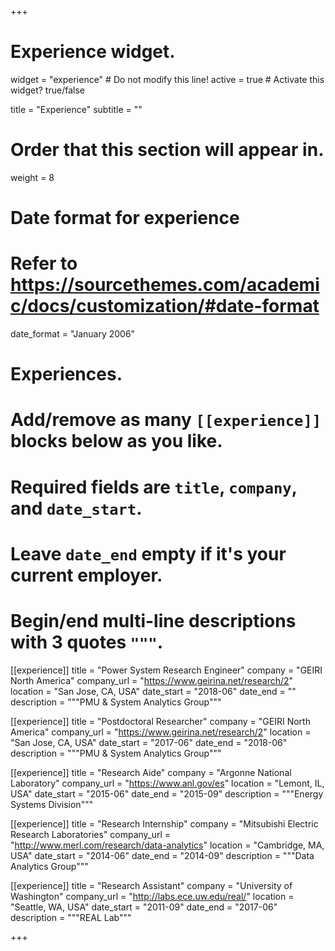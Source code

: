 +++
# Experience widget.
widget = "experience"  # Do not modify this line!
active = true  # Activate this widget? true/false

title = "Experience"
subtitle = ""

# Order that this section will appear in.
weight = 8

# Date format for experience
#   Refer to https://sourcethemes.com/academic/docs/customization/#date-format
date_format = "January 2006"

# Experiences.
#   Add/remove as many `[[experience]]` blocks below as you like.
#   Required fields are `title`, `company`, and `date_start`.
#   Leave `date_end` empty if it's your current employer.
#   Begin/end multi-line descriptions with 3 quotes `"""`.

[[experience]]
  title = "Power System Research Engineer"
  company = "GEIRI North America"
  company_url = "https://www.geirina.net/research/2"
  location = "San Jose, CA, USA"
  date_start = "2018-06"
  date_end = ""
  description = """PMU & System Analytics Group"""

[[experience]]
  title = "Postdoctoral Researcher"
  company = "GEIRI North America"
  company_url = "https://www.geirina.net/research/2"
  location = "San Jose, CA, USA"
  date_start = "2017-06"
  date_end = "2018-06"
  description = """PMU & System Analytics Group"""

[[experience]]
  title = "Research Aide"
  company = "Argonne National Laboratory"
  company_url = "https://www.anl.gov/es"
  location = "Lemont, IL, USA"
  date_start = "2015-06"
  date_end = "2015-09"
  description = """Energy Systems Division"""

[[experience]]
  title = "Research Internship"
  company = "Mitsubishi Electric Research Laboratories"
  company_url = "http://www.merl.com/research/data-analytics"
  location = "Cambridge, MA, USA"
  date_start = "2014-06"
  date_end = "2014-09"
  description = """Data Analytics Group"""

[[experience]]
  title = "Research Assistant"
  company = "University of Washington"
  company_url = "http://labs.ece.uw.edu/real/"
  location = "Seattle, WA, USA"
  date_start = "2011-09"
  date_end = "2017-06"
  description = """REAL Lab"""

+++
